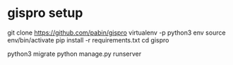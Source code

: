 # gispro setup

git clone https://github.com/pabin/gispro
virtualenv -p python3 env
source env/bin/activate
pip install -r requirements.txt
cd gispro

python3 migrate
python manage.py runserver
